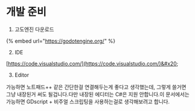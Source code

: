 # 개발 준비

1. 고도엔진 다운로드

{% embed url="https://godotengine.org/" %}



2. IDE

[https://code.visualstudio.com/](https://code.visualstudio.com/)&#x20;



3. Editor

가능하면 노트패드++ 같은 간단한걸 연결해두는게 좋다고 생각했는데, 그렇게 쓸거면 그냥 내장된거 써도 될겁니다.다만 내장된 에디터는 C#은 지원 안합니다.이 문서에서는 가능하면 GDscript + 비주얼 스크립팅을 사용하는걸로 생각해보려고 합니다.



